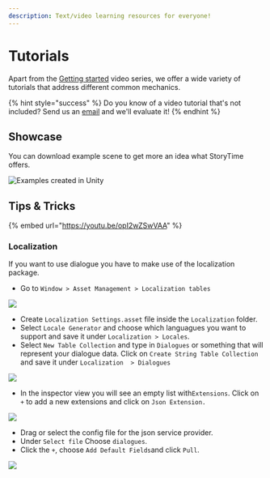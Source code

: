 ```yaml
---
description: Text/video learning resources for everyone!
---
```


# Tutorials

Apart from the [Getting started](getting-started.md) video series, we offer a wide variety of tutorials that address different common mechanics.

{% hint style="success" %}
Do you know of a video tutorial that's not included? Send us an [email](mailto:hello@gamecreator.io) and we'll evaluate it!
{% endhint %}

## Showcase

You can download example scene to get more an idea what StoryTime offers.

![Examples created in Unity](../.gitbook/assets/storytime\_package\_overview.png)

## &#x20;Tips & Tricks

{% embed url="https://youtu.be/opI2wZSwVAA" %}

### Localization

If you want to use dialogue you have to make use of the localization package.&#x20;

* Go to `Window > Asset Management > Localization tables`&#x20;

![](../.gitbook/assets/localization\_start\_screen.png)

* Create `Localization Settings.asset` file inside the `Localization` folder.
* Select `Locale Generator` and choose which languagues you want to support and save it under `Localization > Locales`.
* Select `New Table Collection` and type in `Dialogues` or something that will represent your dialogue data. Click on `Create String Table Collection` and save it under `Localization  > Dialogues`

![](../.gitbook/assets/new\_localized\_tables.png)

* In the inspector view you will see an empty list with`Extensions`. Click on `+` to add a new extensions and click on `Json Extension.`

![](../.gitbook/assets/string\_table\_inspector.PNG)

* Drag or select the config file for the json service provider.
* Under `Select file` Choose `dialogues`.&#x20;
* Click the `+`, choose `Add Default Fields`and click `Pull`.

![](../.gitbook/assets/string\_table\_inspector\_pull.png)



